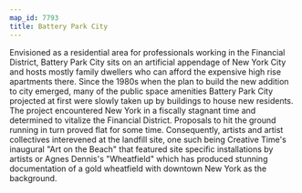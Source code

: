 ```yaml
---
map_id: 7793
title: Battery Park City
---
```

Envisioned as a residential area for professionals working in the Financial District, Battery Park City sits on an artificial appendage of New York City and hosts mostly family dwellers who can afford the expensive high rise apartments there. Since the 1980s when the plan to build the new addition to city emerged, many of the public space amenities Battery Park City projected at first were slowly taken up by buildings to house new residents. The project encountered New York in a fiscally stagnant time and determined to vitalize the Financial District. Proposals to hit the ground running in turn proved flat for some time. Consequently, artists and artist collectives interevened at the landfill site, one such being Creative Time's inaugural "Art on the Beach" that featured site specific installations by artists or Agnes Dennis's "Wheatfield" which has produced stunning documentation of a gold wheatfield with downtown New York as the background.
